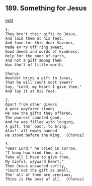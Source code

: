 
## 189.  Something for Jesus
[edit](https://docs.google.com/document/d/1Ll3OWx0U52dpsxWYy5LbSLNC197EgPDi/edit?mode=html)



    1.
    They bro't their gifts to Jesus,
    And laid them at his feet,
    And love for this dear Saviour,
    Made ev'ry off'ring sweet;
    Good deeds and words of kindness,
    Help for the poor of earth,
    And not a gift among them
    Was tho't of little worth.

    Chorus:
    Wouldst bring a gift to Jesus,
    That he will count most sweet?
    Say, "Lord, my heart I give thee,"
    And lay it at his feet.

    2.
    Apart from other givers
    A poor wayfarer stood;
    He saw the gifts they offered,
    The poorest counted good,
    And he was filled with longing,
    A gift, tho' poor, to bring;
    Alas!  all empty handed 
    He stood before the King.  [Chorus]

    3.
    "Dear Lord," he cried in sorrow,
    "I know how kind thou art,
    Take all I have to give thee,
    My sinful, wayward heart."
    Then Jesus answered softly,
    "Count not the gift as small,
    Tho' all of them are precious,
    Thine is the best of all.  [Chorus]
